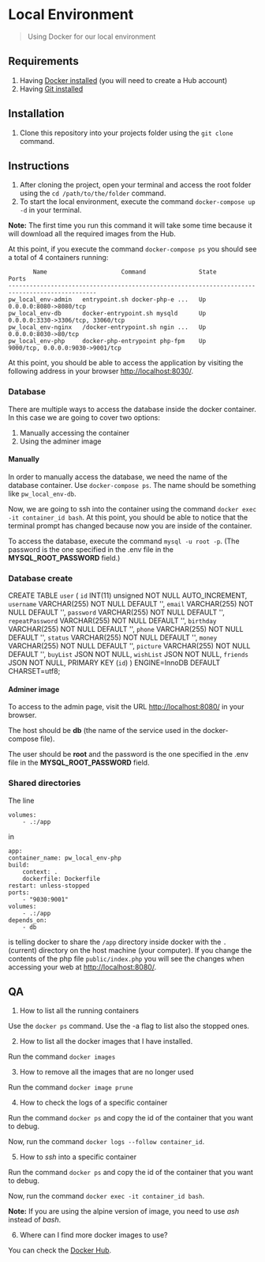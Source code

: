 # Local Environment
> Using Docker for our local environment

## Requirements

1. Having [Docker installed](https://www.docker.com/products/docker-desktop) (you will need to create a Hub account)
2. Having [Git installed](https://git-scm.com/downloads)

## Installation

1. Clone this repository into your projects folder using the `git clone` command.

## Instructions

1. After cloning the project, open your terminal and access the root folder using the `cd /path/to/the/folder` command.
2. To start the local environment, execute the command `docker-compose up -d` in your terminal.

**Note:** The first time you run this command it will take some time because it will download all the required images from the Hub.

At this point, if you execute the command `docker-compose ps` you should see a total of 4 containers running:

```
       Name                     Command               State                 Ports              
-----------------------------------------------------------------------------------------------
pw_local_env-admin   entrypoint.sh docker-php-e ...   Up      0.0.0.0:8080->8080/tcp           
pw_local_env-db      docker-entrypoint.sh mysqld      Up      0.0.0.0:3330->3306/tcp, 33060/tcp
pw_local_env-nginx   /docker-entrypoint.sh ngin ...   Up      0.0.0.0:8030->80/tcp             
pw_local_env-php     docker-php-entrypoint php-fpm    Up      9000/tcp, 0.0.0.0:9030->9001/tcp
```

At this point, you should be able to access the application by visiting the following address in your browser [http://localhost:8030/](http://localhost:8030/).

### Database

There are multiple ways to access the database inside the docker container. In this case we are going to cover two options:

1. Manually accessing the container
2. Using the adminer image

#### Manually

In order to manually access the database, we need the name of the database container. Use `docker-compose ps`. The name should be something like `pw_local_env-db`.

Now, we are going to ssh into the container using the command `docker exec -it container_id bash`. At this point, you should be able to notice that the terminal prompt has changed because now you are inside of the container.

To access the database, execute the command `mysql -u root -p`. (The password is the one specified in the .env file in the **MYSQL_ROOT_PASSWORD** field.)

### Database create

CREATE TABLE `user` (
  `id` INT(11) unsigned NOT NULL AUTO_INCREMENT,
  `username` VARCHAR(255) NOT NULL DEFAULT '',
  `email` VARCHAR(255) NOT NULL DEFAULT '',
  `password` VARCHAR(255) NOT NULL DEFAULT '',
  `repeatPassword` VARCHAR(255) NOT NULL DEFAULT '',
  `birthday` VARCHAR(255) NOT NULL DEFAULT '',
  `phone` VARCHAR(255) NOT NULL DEFAULT '',
  `status` VARCHAR(255) NOT NULL DEFAULT '',
  `money` VARCHAR(255) NOT NULL DEFAULT '',
  `picture` VARCHAR(255) NOT NULL DEFAULT '',
  `buyList` JSON NOT NULL,
  `wishList` JSON NOT NULL,
  `friends` JSON NOT NULL,
  PRIMARY KEY (`id`)
) ENGINE=InnoDB DEFAULT CHARSET=utf8;


#### Adminer image

To access to the admin page, visit the URL [http://localhost:8080/](http://localhost:8080/) in your browser.

The host should be **db** (the name of the service used in the docker-compose file).

The user should be **root** and the password is the one specified in the .env file in the **MYSQL_ROOT_PASSWORD** field.

### Shared directories

The line
```
volumes:
    - .:/app
```

in

```
app:
container_name: pw_local_env-php
build:
    context: .
    dockerfile: Dockerfile
restart: unless-stopped
ports:
    - "9030:9001"
volumes:
    - .:/app
depends_on:
    - db
```

is telling docker to share the `/app` directory inside docker with the `.` (current) directory on the host machine (your computer). If you change the contents of the php file `public/index.php` you will see the changes when accessing your web at [http://localhost:8080/](http://localhost:8080/).

## QA

1. How to list all the running containers

Use the `docker ps` command. Use the -a flag to list also the stopped ones.

2. How to list all the docker images that I have installed.

Run the command `docker images`

3. How to remove all the images that are no longer used

Run the command `docker image prune`

4. How to check the logs of a specific container

Run the command `docker ps` and copy the id of the container that you want to debug.

Now, run the command `docker logs --follow container_id`.

5. How to _ssh_ into a specific container

Run the command `docker ps` and copy the id of the container that you want to debug.

Now, run the command `docker exec -it container_id bash`.

**Note:** If you are using the alpine version of image, you need to use _ash_ instead of _bash_.

6. Where can I find more docker images to use?

You can check the [Docker Hub](https://hub.docker.com/).

